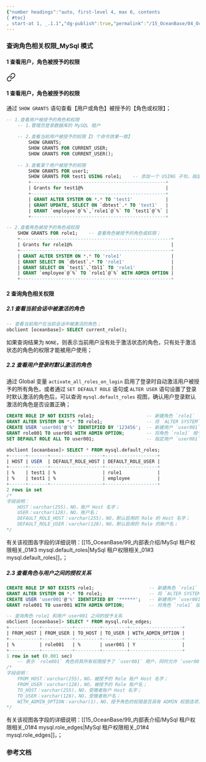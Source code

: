 ```yaml
---
{"number headings":"auto, first-level 4, max 6, contents
{ #toc}
, start-at 1, _.1.1","dg-publish":true,"permalink":"/15_OceanBase/04_OceanBase 安全，高可用，容灾/OceanBase 安全权限/OceanBase 管理用户和权限/查询角色相关权限_MySql 模式/","dgPassFrontmatter":true}
---
```




### 查询角色相关权限_MySql 模式
#### 1 查看用户，角色被授予的权限

<div class="transclusion internal-embed is-loaded"><a class="markdown-embed-link" href="/15-ocean-base/04-ocean-base/ocean-base/ocean-base/my-sql/#1" aria-label="Open link"><svg xmlns="http://www.w3.org/2000/svg" width="24" height="24" viewBox="0 0 24 24" fill="none" stroke="currentColor" stroke-width="2" stroke-linecap="round" stroke-linejoin="round" class="svg-icon lucide-link"><path d="M10 13a5 5 0 0 0 7.54.54l3-3a5 5 0 0 0-7.07-7.07l-1.72 1.71"></path><path d="M14 11a5 5 0 0 0-7.54-.54l-3 3a5 5 0 0 0 7.07 7.07l1.71-1.71"></path></svg></a><div class="markdown-embed">



#### 1 查看用户，角色被授予的权限
通过 `SHOW GRANTS` 语句查看【用户或角色】被授予的【角色或权限】；

```sql
-- 1.查看用户被授予的角色和权限
	-- 1.管理员登录数据库的 MySQL 租户
	
	-- 2.查看当前用户被授予的权限【3 个命令效果一致】
		SHOW GRANTS;
		SHOW GRANTS FOR CURRENT_USER;
		SHOW GRANTS FOR CURRENT_USER();
	
	-- 3.查看某个用户被授予的权限
		SHOW GRANTS FOR user1;
		SHOW GRANTS FOR test1 USING role1;    -- 添加一个 USING 子句，指定展示该角色所包含的权限；
		+-------------------------------------------------+
		| Grants for test1@%                              |
		+-------------------------------------------------+
		| GRANT ALTER SYSTEM ON *.* TO 'test1'            |
		| GRANT UPDATE, SELECT ON `dbtest`.* TO 'test1'   |
		| GRANT `employee`@`%`,`role1`@`%` TO `test1`@`%` |
		+-------------------------------------------------+

-- 2.查看角色被授予的角色或权限
	SHOW GRANTS FOR role1;    -- 查看角色被授予的角色或权限；
	+-------------------------------------------------------+
	| Grants for role1@%                                    |
	+-------------------------------------------------------+
	| GRANT ALTER SYSTEM ON *.* TO 'role1'                  |
	| GRANT SELECT ON `dbtest`.* TO 'role1'                 |
	| GRANT SELECT ON `test1`.`tbl1` TO 'role1'             |
	| GRANT `employee`@`%` TO `role1`@`%` WITH ADMIN OPTION |
	+-------------------------------------------------------+
```



</div></div>



#### 2 查询角色相关权限
##### 2.1 查看当前会话中被激活的角色

```sql
-- 查看当前用户在当前会话中被激活的角色；
obclient [oceanbase]> SELECT current_role();
```
如果查询结果为 `NONE`，则表示当前用户没有处于激活状态的角色，只有处于激活状态的角色的权限才能被用户使用；


##### 2.2 查看用户登录时默认激活的角色
通过 Global 变量 `activate_all_roles_on_login` 启用了登录时自动激活用户被授予的所有角色，或者通过 `SET DEFAULT ROLE` 语句或 `ALTER USER` 语句设置了登录时默认激活的角色后，可以查询 `mysql.default_roles` 视图，确认用户登录默认激活的角色是否设置正确；

```sql
CREATE ROLE IF NOT EXISTS role1;                   -- 新建角色 `role1`
GRANT ALTER SYSTEM ON *.* TO role1;                -- 将 `ALTER SYSTEM` 权限授予角色 `role1`
CREATE USER 'user001'@'%' IDENTIFIED BY '123456';  -- 新建用户 `user001`
GRANT role001 TO user001 WITH ADMIN OPTION;        -- 将角色 `role1` 授予新创建的用户 `user001`
SET DEFAULT ROLE ALL TO user001;                   -- 指定用户 `user001` 在登录时默认激活用户被授予的所有角色

obclient [oceanbase]> SELECT * FROM mysql.default_roles;
+------+-------+-------------------+-------------------+
| HOST | USER  | DEFAULT_ROLE_HOST | DEFAULT_ROLE_USER |
+------+-------+-------------------+-------------------+
| %    | test1 | %                 | role1             |
| %    | test1 | %                 | employee          |
+------+-------+-------------------+-------------------+
2 rows in set
/*
字段说明：
	HOST：varchar(255)，NO，账户 Host 名字；
	USER：varchar(128)，NO，账户名；
	DEFAULT_ROLE_HOST：varchar(255)，NO，默认启用的 Role 的 Host 名字；
	DEFAULT_ROLE_USER：varchar(128)，NO，默认启用的 Role 的账户名；
*/
```
有关该视图各字段的详细说明：[[15_OceanBase/99_内部表介绍/MySql 租户权限相关_01#3 mysql.default_roles\|MySql 租户权限相关_01#3 mysql.default_roles]]，；


##### 2.3 查看角色与用户之间的授权关系

```sql
CREATE ROLE IF NOT EXISTS role1;                    -- 新建角色 `role1`
GRANT ALTER SYSTEM ON *.* TO role1;                 -- 将 `ALTER SYSTEM` 权限授予角色 `role1`
CREATE USER 'user001'@'%' IDENTIFIED BY '******';   -- 新建用户 `user001`
GRANT role001 TO user001 WITH ADMIN OPTION;         -- 将角色 `role1` 授予新创建的用户 `user001`

-- 查询角色 role1 和用户 user001 之间的授予关系
obclient [oceanbase]> SELECT * FROM mysql.role_edges;
+-----------+-----------+---------+---------+-------------------+
| FROM_HOST | FROM_USER | TO_HOST | TO_USER | WITH_ADMIN_OPTION |
+-----------+-----------+---------+---------+-------------------+
| %         | role001   | %       | user001 | Y                 |
+-----------+-----------+---------+---------+-------------------+
1 row in set (0.001 sec)
	-- 表示 `role001` 角色将其所有权限授予了 `user001` 用户，同时允许 `user001` 用户将该角色转授给其他用户或角色
/*
字段说明：
	FROM_HOST：varchar(255)，NO，被授予的 Role 账户 Host 名字；
	FROM_USER：varchar(128)，NO，被授予的 Role 账户名；
	TO_HOST：varchar(255)，NO，受赠者账户 Host 名字；
	TO_USER：varchar(128)，NO，受赠者账户名；
	WITH_ADMIN_OPTION：varchar(1)，NO，授予角色的权限是否具有 ADMIN 权限选项，即是否有权限将该角色转授给其他用户或角色；
*/
```
有关该视图各字段的详细说明：[[15_OceanBase/99_内部表介绍/MySql 租户权限相关_01#4 mysql.role_edges\|MySql 租户权限相关_01#4 mysql.role_edges]]，；

### 参考文档



